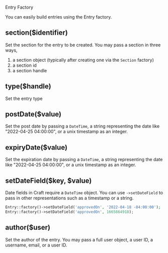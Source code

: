 Entry Factory

You can easily build entries using the Entry factory.

## section($identifier)
Set the section for the entry to be created. You may pass a section
in three ways,

1. a section object (typically after creating one via the `Section` factory)
2. a section id
3. a section handle

## type($handle)
Set the entry type

## postDate($value)
Set the post date by passing a `DateTime`, a string representing the date like
"2022-04-25 04:00:00", or a unix timestamp as an integer.

## expiryDate($value)
Set the expiration date by passing a `DateTime`, a string representing the date like
"2022-04-25 04:00:00", or a unix timestamp as an integer.

## setDateField($key, $value)
Date fields in Craft require a `DateTime` object.  You can use `->setDateField` to pass
in other representations such as a timestamp or a string.

```php
Entry::factory()->setDateField('approvedOn', '2022-04-18 -04:00:00');
Entry::factory()->setDateField('approvedOn', 1665864918);
```

## author($user)
Set the author of the entry. You may pass a full user object, a user ID,
a username, email, or a user ID.